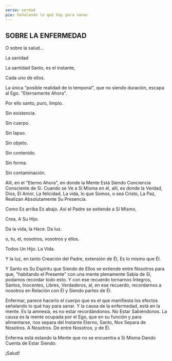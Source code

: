 ```yaml
---
serie: verdad
pie: Señalando lo qué hay para sanar
---
```


## SOBRE LA ENFERMEDAD

O sobre la salud…

La sanidad

La santidad
Santo, es el instante,

Cada uno de ellos.

La única "posible realidad de lo temporal", que no siendo duración, escapa al Ego.
 "Eternamente Ahora".

Por ello santo, puro, limpio.

Sin existencia.

Sin cuerpo.

Sin lapso.

Sin objeto.

Sin contenido.

Sin forma.

Sin contaminación.

Allí, en el "Eterno Ahora", en donde la Mente Está Siendo Conciencia Consciente de Sí. Cuando se Ve a Sí Misma en él, allí, es donde la Verdad, Dios, El Amor, La felicidad, La vida, lo que Somos, o sea Cristo, La Paz, Realizan Absolutamente Su Presencia.

Como Es arriba Es abajo. Así el Padre se extiende a Sí Mismo,

Crea,
 A Su Hijo.

Da la vida, la Hace. Da luz.

o, tu, el, nosotros, vosotros y ellos.

Todos Un Hijo. La Vida.

Y la luz, en tanto Creación del Padre, extensión de Él, Es lo mismo que Él.

Y Santo es Su Espíritu que Siendo de Ellos se extiende entre Nosotros para que, "habitando el Presente" con una mente plenamente Sabia de Sí, podamos recordar todo esto. Y con ese recuerdo tornarnos Íntegros, Santos, Inocentes, Libres, Verdaderos, al, en ese recuerdo, recordarnos a nosotros en Relación con Él y Siendo partes de Él.

Enfermar, parece hacerlo el cuerpo que es el que manifiesta los efectos señalando lo qué hay para sanar. Y la causa de la enfermedad, está en la mente. Es la amnesia, es no estar recordándonos. No Estar Sabiéndonos. La causa es la mente ocupada por el Ego, que en su función y para alimentarse, nos separa del Instante Eterno, Santo, Nos Separa de Nosotros. A Nosotros. De entre Nosotros, y de Él.

Enferma está estando la Mente que no se encuentra a Si Misma Dando Cuenta de Estar Siendo.

¡Salud!
